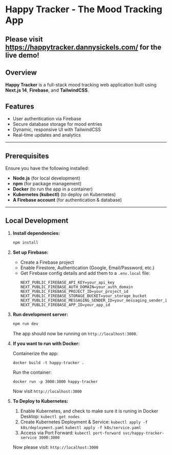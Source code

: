 # Happy Tracker - The Mood Tracking App  
  
## Please visit https://happytracker.dannysickels.com/ for the live demo!

## Overview

**Happy Tracker** is a full-stack mood tracking web application built using **Next.js 14**, **Firebase**, and **TailwindCSS**.

## Features

- User authentication via Firebase
- Secure database storage for mood entries
- Dynamic, responsive UI with TailwindCSS
- Real-time updates and analytics

---

## **Prerequisites**

Ensure you have the following installed:

- **Node.js** (for local development)
- **npm** (for package management)
- **Docker** (to run the app in a container)
- **Kubernetes (kubectl)** (to deploy on Kubernetes)
- **A Firebase account** (for authentication & database)

---

## **Local Development**

1. **Install dependencies:**

   ```sh
   npm install

   ```

2. **Set up Firebase:**

   - Create a Firebase project
   - Enable Firestore, Authentication (Google, Email/Password, etc.)
   - Get Firebase config details and add them to a `.env.local` file:
     ```env
     NEXT_PUBLIC_FIREBASE_API_KEY=your_api_key
     NEXT_PUBLIC_FIREBASE_AUTH_DOMAIN=your_auth_domain
     NEXT_PUBLIC_FIREBASE_PROJECT_ID=your_project_id
     NEXT_PUBLIC_FIREBASE_STORAGE_BUCKET=your_storage_bucket
     NEXT_PUBLIC_FIREBASE_MESSAGING_SENDER_ID=your_messaging_sender_id
     NEXT_PUBLIC_FIREBASE_APP_ID=your_app_id
     ```

3. **Run development server:**

   ```sh
   npm run dev
   ```

   The app should now be running on `http://localhost:3000`.

4. **If you want to run with Docker:**

   Containerize the app:

   ```
   docker build -t happy-tracker .
   ```

   Run the container:

   ```
   docker run -p 3000:3000 happy-tracker
   ```

   Now visit `http://localhost:3000`

5. **To Deploy to Kubernetes:**

   1. Enable Kubernetes, and check to make sure it is runing in Docker Desktop:
      `kubectl get nodes`
   2. Create Kubernetes Deployment & Service:
      `kubectl apply -f k8s/deployment.yaml`
      `kubectl apply -f k8s/service.yaml`
   3. Access via Port Forward:
      `kubectl port-forward svc/happy-tracker-service 3000:3000`

   Now please visit: `http://localhost:3000`
